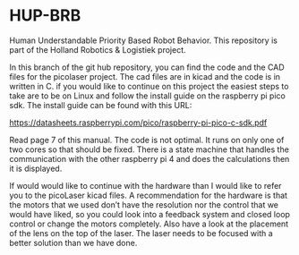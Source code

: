 # HUP-BRB
Human Understandable Priority Based Robot Behavior. This repository is part of the Holland Robotics &amp; Logistiek project.


In this branch of the git hub repository, you can find the code and the CAD files for the picolaser project. The cad files are in kicad and the code is in written in C. if you would like to continue on this project the easiest steps to take are to be on Linux and follow the install guide on the raspberry pi pico sdk. The install guide can be found with this URL:

https://datasheets.raspberrypi.com/pico/raspberry-pi-pico-c-sdk.pdf

Read page 7 of this manual. The code is not optimal. It runs on only one of two cores so that should be fixed. There is a state machine that handles the communication with the other raspberry pi 4 and does the calculations then it is displayed. 

If would would like to continue with the hardware than I would like to refer you to the picoLaser kicad files. A recommendation for the hardware is that the motors that we used don’t have the resolution nor the control that we would have liked, so you could look into a feedback system and closed loop control or change the motors completely. Also have a look at the placement of the lens on the top of the laser. The laser needs to be focused with a better solution than we have done.   
